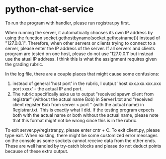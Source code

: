 # python-chat-service

To run the program with handler, please run registrar.py first.

When running the server, it automatically chooses its own IP address by using the function socket.gethostbyname(socket.gethostname()) instead of "127.0.0.1". Therefore, when other servers or clients trying to connect to a server, please enter the IP address of the server. If all servers and clients program are tested on one host, please do not use '127.0.0.1' but instead use the atual IP address. I think this is what the assignment requires given the grading rubric.

In the log file, there are a couple places that might cause some confusions:
1) instead of general 'host port' in the rubric, I output 'host xxx.xxx.xxx.xxx port xxxx' - the actual IP and port.
2) The rubric specifically asks us to output "received spawn client from registrar" (without the actual name Bob) in Server1.txt and "received client register Bob from server <<IP1> port <hostport>" (with the actual name) in Registrar.txt. This is exactly what I did. If the testing program expects both with the actual name or both without the actual name, please note that this format might not be wrong since this is in the rubric.

To exit server.py/registrar.py, please enter cntr + C. To exit client.py, please type exit. When existing, there might be some customized error messages on the console as some sockets cannot receive data from the other ends. These are well handled by try-catch blocks and please do not deduct points because of these extra output.
